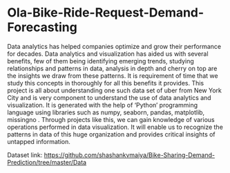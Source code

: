 # Ola-Bike-Ride-Request-Demand-Forecasting
Data analytics has helped companies optimize and grow their performance for 
decades. Data analytics and visualization has aided us with several benefits, few of 
them being identifying emerging trends, studying relationships and patterns in data, 
analysis in depth and cherry on top are the insights we draw from these patterns. It 
is requirement of time that we study this concepts in thoroughly for all this benefits 
it provides. This project is all about understanding one such data set of uber from 
New York City and is very component to understand the use of data analytics and 
visualization. It is generated with the help of ‘Python’ programming language using 
libraries such as numpy, seaborn, pandas, matplotlib, missingno . Through projects 
like this, we can gain knowledge of various operations performed in data 
visualization. It will enable us to recognize the patterns in data of this huge 
organization and provides critical insights of untapped information.

Dataset link: https://github.com/shashankvmaiya/Bike-Sharing-Demand-Prediction/tree/master/Data
